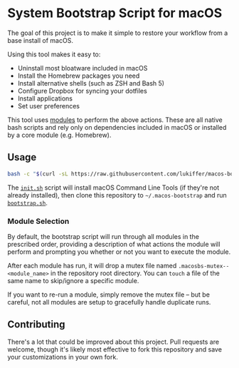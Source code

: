 # System Bootstrap Script for macOS

The goal of this project is to make it simple to restore your workflow from a base install of macOS.

Using this tool makes it easy to:
- Uninstall most bloatware included in macOS
- Install the Homebrew packages you need
- Install alternative shells (such as ZSH and Bash 5)
- Configure Dropbox for syncing your dotfiles
- Install applications
- Set user preferences

This tool uses [modules](./modules) to perform the above actions. These are all native bash scripts and rely only on
dependencies included in macOS or installed by a core module (e.g. Homebrew).

## Usage

```bash
bash -c "$(curl -sL https://raw.githubusercontent.com/lukiffer/macos-bootstrap/master/init.sh)"
```

The [`init.sh`](./init.sh) script will install macOS Command Line Tools (if they're not already installed), then clone
this repository to `~/.macos-bootstrap` and run [`bootstrap.sh`](./bootstrap.sh).

### Module Selection

By default, the bootstrap script will run through all modules in the prescribed order, providing a description of what
actions the module will perform and prompting you whether or not you want to execute the module.

After each module has run, it will drop a mutex file named `.macosbs-mutex--<module_name>` in the repository root
directory. You can `touch` a file of the same name to skip/ignore a specific module.

If you want to re-run a module, simply remove the mutex file – but be careful, not all modules are setup to gracefully
handle duplicate runs.

## Contributing

There's a lot that could be improved about this project. Pull requests are welcome, though it's likely most effective
to fork this repository and save your customizations in your own fork.
